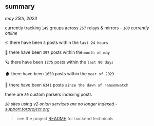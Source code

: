 
## summary
_may 25th, 2023_

currently tracking `149` groups across `267` relays & mirrors - _`108` currently online_

⏲ there have been `8` posts within the `last 24 hours`

🦈 there have been `397` posts within the `month of may`

🪐 there have been `1275` posts within the `last 90 days`

🏚 there have been `1650` posts within the `year of 2023`

🦕 there have been `6341` posts `since the dawn of ransomwatch`

there are `80` custom parsers indexing posts

_`20` sites using v2 onion services are no longer indexed - [support.torproject.org](https://support.torproject.org/onionservices/v2-deprecation/)_

> see the project [README](https://github.com/joshhighet/ransomwatch#ransomwatch--) for backend technicals
